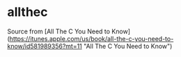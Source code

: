 allthec
=======

Source from [All The C You Need to Know] (https://itunes.apple.com/us/book/all-the-c-you-need-to-know/id581989356?mt=11 "All The C You Need to Know")